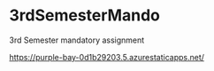 # 3rdSemesterMando
3rd Semester mandatory assignment


https://purple-bay-0d1b29203.5.azurestaticapps.net/
